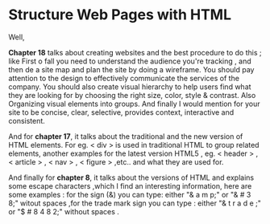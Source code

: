 # Structure Web Pages with HTML

Well,

**Chapter 18** talks about creating websites and the best procedure to do this ; like First o fall you need to understand the audience you're tracking , and then de a site map and plan the site by doing a wireframe. You should pay attention to the design to effectively communicate the services of the company. You should also create visual hierarchy  to help users find what they are looking for by choosing the right size, color, style & contrast. Also Organizing visual elements into groups. 
And finally I would mention for your site to be concise, clear, selective, provides context, interactive and consistent.

And for **chapter 17**, it talks about the traditional and the new version of HTML elements. For eg. < div >  is used in traditional HTML to group related elements, another examples for the latest version HTML5 , eg.  < header > , < article > , < nav > , < figure > ,etc.. and what they are used for.

And finally for **chapter 8**, it talks about the versions of HTML and explains some escape characters ,which I find an interesting information, here are some examples : for the sign (&) you can type: either "& a m p;" or "& # 3 8;"  witout spaces ,for the trade mark sign you can type : either "& t r a d e ;" or "$ # 8 4 8 2;" without spaces .

 